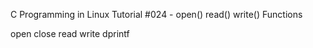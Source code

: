 C Programming in Linux Tutorial #024 - open() read() write() Functions


open
close
read
write
dprintf
